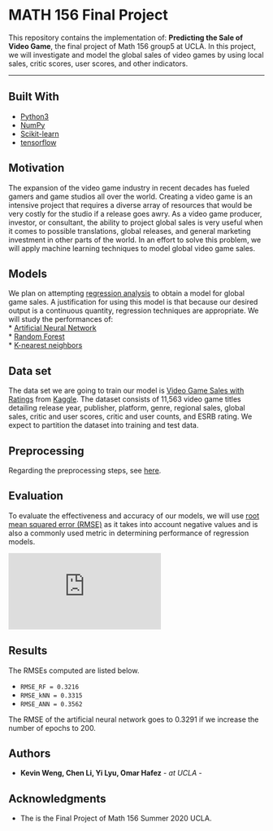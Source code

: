 # MATH 156 Final Project

This repository contains the implementation of: **Predicting the Sale of Video Game**, the final project of Math 156 group5 at UCLA. In this project, we will investigate and model the global sales of video games by using
local sales, critic scores, user scores, and other indicators.

------------------

## Built With

* [Python3](https://www.python.org/download/releases/3.0/)
* [NumPy](https://numpy.org/doc/stable/reference/index.html)
* [Scikit-learn](https://scikit-learn.org/stable/)
* [tensorflow](https://www.tensorflow.org)


## Motivation

The expansion of the video game industry in recent decades has fueled gamers and game studios
all over the world. Creating a video game is an intensive project that requires a diverse array of
resources that would be very costly for the studio if a release goes awry. As a video game
producer, investor, or consultant, the ability to project global sales is very useful when it comes
to possible translations, global releases, and general marketing investment in other parts of the
world. In an effort to solve this problem, we will apply machine learning techniques to model
global video game sales.

## Models

We plan on attempting [regression analysis](https://en.wikipedia.org/wiki/Regression_analysis) to obtain a model for global game sales. A
justification for using this model is that because our desired output is a continuous quantity,
regression techniques are appropriate. We will study the performances of:  
    * [Artificial Neural Network](https://en.wikipedia.org/wiki/Artificial_neural_network)  
    * [Random Forest](https://en.wikipedia.org/wiki/Random_forest)  
    * [K-nearest neighbors](https://en.wikipedia.org/wiki/K-nearest_neighbors_algorithm)   

## Data set

The data set we are going to train our model is [Video Game Sales with Ratings](https://www.kaggle.com/rush4ratio/video-game-sales-with-ratings) from [Kaggle](https://www.kaggle.com/). The dataset consists of 11,563 video game titles detailing release year, publisher, platform, genre, regional sales, global sales, critic and user scores, critic and user counts, and ESRB rating. We expect to partition the dataset into training and test data.

## Preprocessing

Regarding the preprocessing steps, see [here](src/docs/workflow.md).

## Evaluation
To evaluate the effectiveness and accuracy of our models, we will use [root mean squared error
(RMSE)](https://en.wikipedia.org/wiki/Root-mean-square_deviation) as it takes into account negative values and is also a commonly used metric in
determining performance of regression models.

![equation](https://latex.codecogs.com/gif.latex?%5Ctext%7BRMSE%7D%20%3D%20%5Csqrt%7B%5Cfrac%7B1%7D%7Bn%7D%5Csum_%7Bi%20%3D%201%7D%5E%7Bn%7D%20%28y_i%20-%20%5Chat%7By%7D_i%29%5E2%7D)

## Results

The RMSEs computed are listed below.

* `RMSE_RF = 0.3216`
* `RMSE_kNN = 0.3315`
* `RMSE_ANN = 0.3562`

The RMSE of the artificial neural network goes to 0.3291 if we increase the number of epochs to 200.

## Authors

* **Kevin Weng, Chen Li, Yi Lyu, Omar Hafez** - *at UCLA* -

## Acknowledgments

* The is the Final Project of Math 156 Summer 2020 UCLA.

